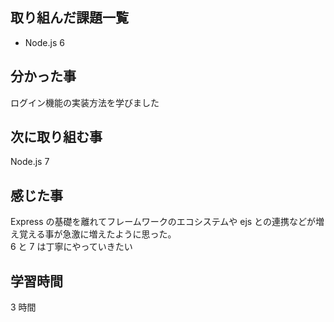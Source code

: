 ## 取り組んだ課題一覧

- Node.js 6

## 分かった事

ログイン機能の実装方法を学びました

## 次に取り組む事

Node.js 7

## 感じた事

Express の基礎を離れてフレームワークのエコシステムや ejs との連携などが増え覚える事が急激に増えたように思った。  
6 と 7 は丁寧にやっていきたい

## 学習時間

3 時間
